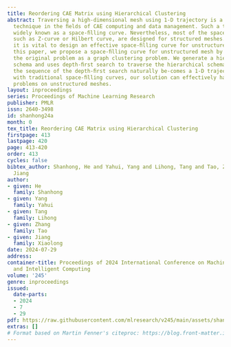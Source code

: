 ```yaml
---
title: Reordering CAE Matrix using Hierarchical Clustering
abstract: Traversing a high-dimensional mesh using 1-D trajectory is a widely used
  technique in the ﬁelds of CAE computing and data management. Such a trajectory is
  widely known as a space-ﬁlling curve. Nevertheless, most of the space ﬁlling curves,
  such as Z-curve or Hilbert curve, are designed for structured meshes. Therefore,
  it is vital to design an effective space-ﬁlling curve for unstructured meshes. In
  this paper, we propose a space-ﬁlling curve for unstructured mesh by considering
  the original problem as a graph clustering problem. We generate a hierarchical clustering
  schema and uses depth-ﬁrst search to traverse the hierarchical schema. In this way,
  the sequence of the depth-ﬁrst search naturally be-comes a 1-D trajectory. Compared
  with traditional space-ﬁlling curves, our solution can effectively handle traversing
  problems on unstructured meshes.
layout: inproceedings
series: Proceedings of Machine Learning Research
publisher: PMLR
issn: 2640-3498
id: shanhong24a
month: 0
tex_title: Reordering CAE Matrix using Hierarchical Clustering
firstpage: 413
lastpage: 420
page: 413-420
order: 413
cycles: false
bibtex_author: Shanhong, He and Yahui, Yang and Lihong, Tang and Tao, Zhang and Xiaolong,
  Jiang
author:
- given: He
  family: Shanhong
- given: Yang
  family: Yahui
- given: Tang
  family: Lihong
- given: Zhang
  family: Tao
- given: Jiang
  family: Xiaolong
date: 2024-07-29
address:
container-title: Proceedings of 2024 International Conference on Machine Learning
  and Intelligent Computing
volume: '245'
genre: inproceedings
issued:
  date-parts:
  - 2024
  - 7
  - 29
pdf: https://raw.githubusercontent.com/mlresearch/v245/main/assets/shanhong24a/shanhong24a.pdf
extras: []
# Format based on Martin Fenner's citeproc: https://blog.front-matter.io/posts/citeproc-yaml-for-bibliographies/
---
```


